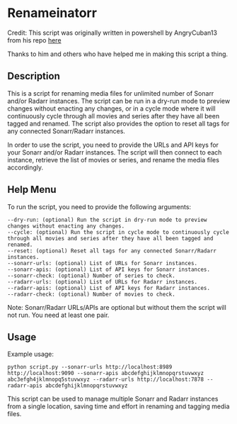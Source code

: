 # Renameinatorr

Credit: This script was originally written in powershell by AngryCuban13 from his repo [here](https://github.com/angrycuban13/Just-A-Bunch-Of-Starr-Scripts)

Thanks to him and others who have helped me in making this script a thing.

## Description

This is a script for renaming media files for unlimited number of Sonarr and/or Radarr instances. The script can be run in a dry-run mode to preview changes without enacting any changes, or in a cycle mode where it will continuously cycle through all movies and series after they have all been tagged and renamed. The script also provides the option to reset all tags for any connected Sonarr/Radarr instances.

In order to use the script, you need to provide the URLs and API keys for your Sonarr and/or Radarr instances. The script will then connect to each instance, retrieve the list of movies or series, and rename the media files accordingly.

## Help Menu
To run the script, you need to provide the following arguments:
```
--dry-run: (optional) Run the script in dry-run mode to preview changes without enacting any changes.
--cycle: (optional) Run the script in cycle mode to continuously cycle through all movies and series after they have all been tagged and renamed.
--reset: (optional) Reset all tags for any connected Sonarr/Radarr instances.
--sonarr-urls: (optional) List of URLs for Sonarr instances.
--sonarr-apis: (optional) List of API keys for Sonarr instances.
--sonarr-check: (optional) Number of series to check.
--radarr-urls: (optional) List of URLs for Radarr instances.
--radarr-apis: (optional) List of API keys for Radarr instances.
--radarr-check: (optional) Number of movies to check.
```
Note: Sonarr/Radarr URLs/APIs are optional but without them the script will not run. You need at least one pair.
## Usage
Example usage:
```
python script.py --sonarr-urls http://localhost:8989 http://localhost:9090 --sonarr-apis abcdefghijklmnopqrstuvwxyz abc3efgh4jklmnopq5stuvwxyz --radarr-urls http://localhost:7878 --radarr-apis abcdefghijklmnopqrstuvwxyz
```
This script can be used to manage multiple Sonarr and Radarr instances from a single location, saving time and effort in renaming and tagging media files.